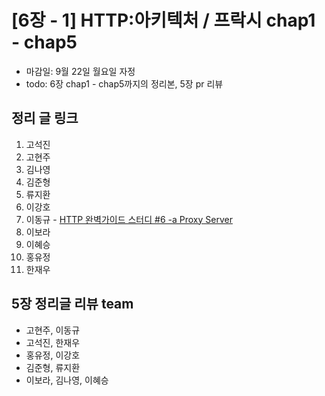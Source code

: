# [6장 - 1] HTTP:아키텍처 / 프락시 chap1 - chap5

- 마감일: 9월 22일 월요일 자정
- todo: 6장 chap1 - chap5까지의 정리본, 5장 pr 리뷰

## 정리 글 링크

1. 고석진
2. 고현주
3. 김나영
4. 김준형
5. 류지환
6. 이강호
7. 이동규 - [HTTP 완벽가이드 스터디 #6 -a Proxy Server](https://brainbackdoor.tistory.com/128)
8. 이보라
9. 이혜승
10. 홍유정
11. 한재우

## 5장 정리글 리뷰 team

- 고현주, 이동규
- 고석진, 한재우
- 홍유정, 이강호
- 김준형, 류지환
- 이보라, 김나영, 이혜승
